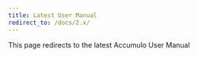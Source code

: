 ```yaml
---
title: Latest User Manual
redirect_to: /docs/2.x/
---
```


This page redirects to the latest Accumulo User Manual
